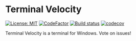 # Terminal Velocity

[![License: MIT](https://img.shields.io/badge/License-MIT-yellow.svg)](https://opensource.org/licenses/MIT)
[![CodeFactor](https://www.codefactor.io/repository/github/jcdickinson/tv/badge)](https://www.codefactor.io/repository/github/jcdickinson/tv)
[![Build status](https://ci.appveyor.com/api/projects/status/nafkyr53vnowbmxa?svg=true)](https://ci.appveyor.com/project/jcdickinson/tv)
[![codecov](https://codecov.io/gh/jcdickinson/tv/branch/master/graph/badge.svg)](https://codecov.io/gh/jcdickinson/tv)

Terminal Velocity is a terminal for Windows. Vote on issues!
